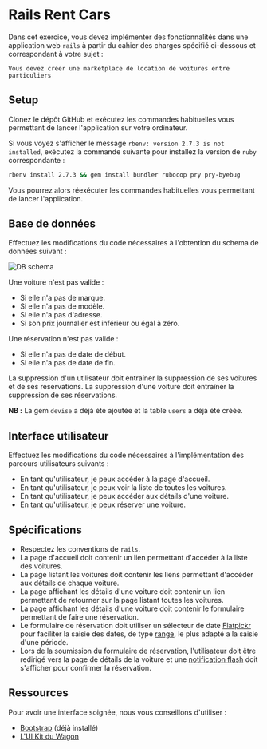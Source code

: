 # Rails Rent Cars

Dans cet exercice, vous devez implémenter des fonctionnalités dans une application web `rails` à partir du cahier des charges spécifié ci-dessous et correspondant à votre sujet :

```
Vous devez créer une marketplace de location de voitures entre particuliers
```

## Setup

Clonez le dépôt GitHub et exécutez les commandes habituelles vous permettant de lancer l'application sur votre ordinateur.

Si vous voyez s'afficher le message `rbenv: version 2.7.3 is not installed`, exécutez la commande suivante pour installez la version de `ruby` correspondante :

```bash
rbenv install 2.7.3 && gem install bundler rubocop pry pry-byebug
```

Vous pourrez alors réexécuter les commandes habituelles vous permettant de lancer l'application.

## Base de données

Effectuez les modifications du code nécessaires à l'obtention du schema de données suivant :

<img src="https://raw.githubusercontent.com/lewagon/fullstack-images/master/assess/rent_car_db_schema.png" alt="DB schema">

Une voiture n'est pas valide :

- Si elle n'a pas de marque.
- Si elle n'a pas de modèle.
- Si elle n'a pas d'adresse.
- Si son prix journalier est inférieur ou égal à zéro.

Une réservation n'est pas valide :

- Si elle n'a pas de date de début.
- Si elle n'a pas de date de fin.

La suppression d'un utilisateur doit entraîner la suppression de ses voitures et de ses réservations. La suppression d'une voiture doit entraîner la suppression de ses réservations.

**NB :** La gem `devise` a déjà été ajoutée et la table `users` a déjà été créée.

## Interface utilisateur

Effectuez les modifications du code nécessaires à l'implémentation des parcours utilisateurs suivants :

- En tant qu'utilisateur, je peux accéder à la page d'accueil.
- En tant qu'utilisateur, je peux voir la liste de toutes les voitures.
- En tant qu'utilisateur, je peux accéder aux détails d'une voiture.
- En tant qu'utilisateur, je peux réserver une voiture.

## Spécifications

- Respectez les conventions de `rails`.
- La page d'accueil doit contenir un lien permettant d'accéder à la liste des voitures.
- La page listant les voitures doit contenir les liens permettant d'accéder aux détails de chaque voiture.
- La page affichant les détails d'une voiture doit contenir un lien permettant de retourner sur la page listant toutes les voitures.
- La page affichant les détails d'une voiture doit contenir le formulaire permettant de faire une réservation.
- Le formulaire de réservation doit utiliser un sélecteur de date <a href="https://flatpickr.js.org/examples/" target="_blank">Flatpickr</a> pour faciliter la saisie des dates, de type <a href="https://flatpickr.js.org/examples/#range-calendar" target="_blank">range</a>, le plus adapté a la saisie d'une période.
- Lors de la soumission du formulaire de réservation, l'utilisateur doit être redirigé vers la page de détails de la voiture et une <a href="https://www.rubyguides.com/2019/11/rails-flash-messages/" target="_blank">notification flash</a> doit s'afficher pour confirmer la réservation.

## Ressources

Pour avoir une interface soignée, nous vous conseillons d'utiliser :

- <a href="https://getbootstrap.com/docs/4.6/getting-started/introduction/" target="_blank">Bootstrap</a> (déjà installé)
- <a href="https://uikit.lewagon.com/" target="_blank">L'UI Kit du Wagon</a>
